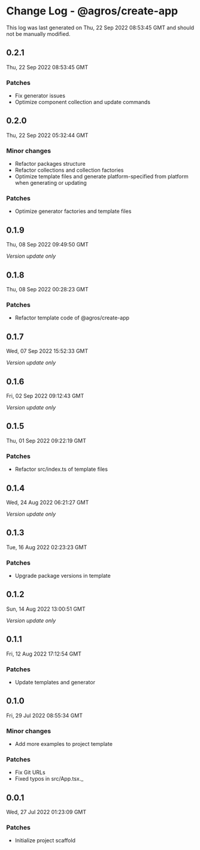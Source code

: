 # Change Log - @agros/create-app

This log was last generated on Thu, 22 Sep 2022 08:53:45 GMT and should not be manually modified.

## 0.2.1
Thu, 22 Sep 2022 08:53:45 GMT

### Patches

- Fix generator issues
- Optimize component collection and update commands

## 0.2.0
Thu, 22 Sep 2022 05:32:44 GMT

### Minor changes

- Refactor packages structure
- Refactor collections and collection factories
- Optimize template files and generate platform-specified from platform when generating or updating

### Patches

- Optimize generator factories and template files

## 0.1.9
Thu, 08 Sep 2022 09:49:50 GMT

_Version update only_

## 0.1.8
Thu, 08 Sep 2022 00:28:23 GMT

### Patches

- Refactor template code of @agros/create-app

## 0.1.7
Wed, 07 Sep 2022 15:52:33 GMT

_Version update only_

## 0.1.6
Fri, 02 Sep 2022 09:12:43 GMT

_Version update only_

## 0.1.5
Thu, 01 Sep 2022 09:22:19 GMT

### Patches

- Refactor src/index.ts of template files

## 0.1.4
Wed, 24 Aug 2022 06:21:27 GMT

_Version update only_

## 0.1.3
Tue, 16 Aug 2022 02:23:23 GMT

### Patches

- Upgrade package versions in template

## 0.1.2
Sun, 14 Aug 2022 13:00:51 GMT

_Version update only_

## 0.1.1
Fri, 12 Aug 2022 17:12:54 GMT

### Patches

- Update templates and generator

## 0.1.0
Fri, 29 Jul 2022 08:55:34 GMT

### Minor changes

- Add more examples to project template

### Patches

- Fix Git URLs
- Fixed typos in src/App.tsx._

## 0.0.1
Wed, 27 Jul 2022 01:23:09 GMT

### Patches

- Initialize project scaffold

